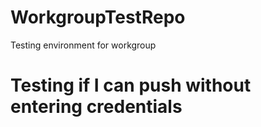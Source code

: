 # WorkgroupTestRepo
Testing environment for workgroup
# Testing if I can push without entering credentials